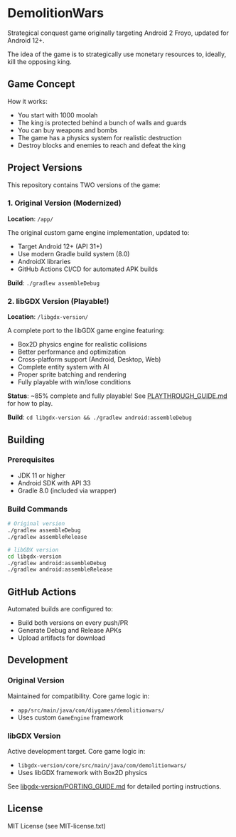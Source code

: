 # DemolitionWars

Strategical conquest game originally targeting Android 2 Froyo, updated for Android 12+.

The idea of the game is to strategically use monetary resources to, ideally, kill the opposing king.

## Game Concept

How it works:
- You start with 1000 moolah
- The king is protected behind a bunch of walls and guards
- You can buy weapons and bombs
- The game has a physics system for realistic destruction
- Destroy blocks and enemies to reach and defeat the king

## Project Versions

This repository contains TWO versions of the game:

### 1. Original Version (Modernized)
**Location**: `/app/`

The original custom game engine implementation, updated to:
- Target Android 12+ (API 31+)
- Use modern Gradle build system (8.0)
- AndroidX libraries
- GitHub Actions CI/CD for automated APK builds

**Build**: `./gradlew assembleDebug`

### 2. libGDX Version (Playable!)
**Location**: `/libgdx-version/`

A complete port to the libGDX game engine featuring:
- Box2D physics engine for realistic collisions
- Better performance and optimization
- Cross-platform support (Android, Desktop, Web)
- Complete entity system with AI
- Proper sprite batching and rendering
- Fully playable with win/lose conditions

**Status**: ~85% complete and fully playable! See [PLAYTHROUGH_GUIDE.md](libgdx-version/PLAYTHROUGH_GUIDE.md) for how to play.

**Build**: `cd libgdx-version && ./gradlew android:assembleDebug`

## Building

### Prerequisites
- JDK 11 or higher
- Android SDK with API 33
- Gradle 8.0 (included via wrapper)

### Build Commands

```bash
# Original version
./gradlew assembleDebug
./gradlew assembleRelease

# libGDX version
cd libgdx-version
./gradlew android:assembleDebug
./gradlew android:assembleRelease
```

## GitHub Actions

Automated builds are configured to:
- Build both versions on every push/PR
- Generate Debug and Release APKs
- Upload artifacts for download

## Development

### Original Version
Maintained for compatibility. Core game logic in:
- `app/src/main/java/com/diygames/demolitionwars/`
- Uses custom `GameEngine` framework

### libGDX Version
Active development target. Core game logic in:
- `libgdx-version/core/src/main/java/com/demolitionwars/`
- Uses libGDX framework with Box2D physics

See [libgdx-version/PORTING_GUIDE.md](libgdx-version/PORTING_GUIDE.md) for detailed porting instructions.

## License

MIT License (see MIT-license.txt)
